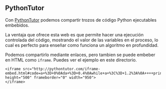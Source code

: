 ## PythonTutor
Con [PythonTutor](http://pythontutor.com/visualize.html) podemos compartir trozos de código Python ejecutables embebidos.

La ventaja que ofrece esta web es que permite hacer una ejecución controlada del código, mostrando el valor de las variables en el proceso, lo cual es perfecto para enseñar como funciona un algoritmo en profundidad.

Podemos compartirlo mediante enlaces, pero tambien se puede embeber en HTML como `iframe`. Puedes ver el ejemplo en este directorio.

```
<iframe src="http://pythontutor.com/iframe-embed.html#code=a+%3D+0%0Ada+%3D+0.4%0Awhile+a+%3C%3D+1.2%3A%0A++++print+a%0A++++a+%3D+a+%2B+da&amp;curInstr=0&amp;py=2&amp;cumulative=false" height="500" frameborder="0" width="950">
</iframe>
```

